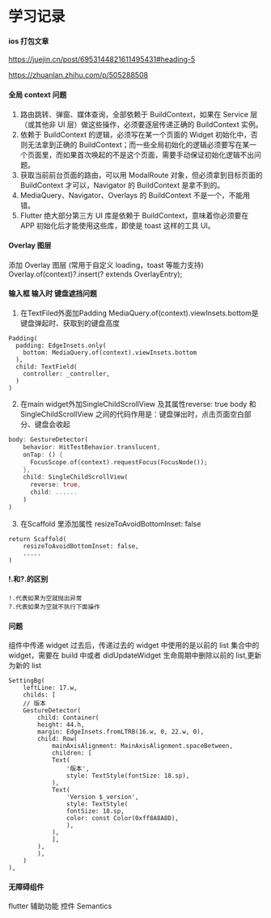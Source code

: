 # 学习记录

#### ios 打包文章

https://juejin.cn/post/6953144821611495431#heading-5

https://zhuanlan.zhihu.com/p/505288508

#### 全局 context 问题

1. 路由跳转、弹窗、媒体查询，全部依赖于 BuildContext，如果在 Service 层（或其他非 UI 层）做这些操作，必须要逐层传递正确的 BuildContext 实例。
2. 依赖于 BuildContext 的逻辑，必须写在某一个页面的 Widget 初始化中，否则无法拿到正确的 BuildContext；而一些全局初始化的逻辑必须要写在某一个页面里，而如果首次唤起的不是这个页面，需要手动保证初始化逻辑不出问题。
3. 获取当前前台页面的路由，可以用 ModalRoute 对象，但必须拿到目标页面的 BuildContext 才可以，Navigator 的 BuildContext 是拿不到的。
4. MediaQuery、Navigator、Overlays 的 BuildContext 不是一个，不能用错。
5. Flutter 绝大部分第三方 UI 库是依赖于 BuildContext，意味着你必须要在 APP 初始化后才能使用这些库，即使是 toast 这样的工具 UI。

#### Overlay 图层

添加 Overlay 图层 (常用于自定义 loading，toast 等能力支持)\
Overlay.of(context)?.insert(? extends OverlayEntry);

#### 输入框 输入时 键盘遮挡问题

1. 在TextFiled外面加Padding
MediaQuery.of(context).viewInsets.bottom是键盘弹起时、获取到的键盘高度

```
Padding(
  padding: EdgeInsets.only(
    bottom: MediaQuery.of(context).viewInsets.bottom
  ),
  child: TextField(
    controller: _controller,
  )
)
```

2. 在main widget外加SingleChildScrollView 及其属性reverse: true
body 和 SingleChildScrollView 之间的代码作用是：键盘弹出时，点击页面空白部分、键盘会收起

```dart
body: GestureDetector(
    behavior: HitTestBehavior.translucent,
    onTap: () {
      FocusScope.of(context).requestFocus(FocusNode());
    },
    child: SingleChildScrollView(
      reverse: true,
      child: ......
    )
)
```

3. 在Scaffold 里添加属性 resizeToAvoidBottomInset: false

```
return Scaffold(
    resizeToAvoidBottomInset: false,
    .....
)
```

#### !.和?.的区别

```
!.代表如果为空就抛出异常
?.代表如果为空就不执行下面操作
```

#### 问题

组件中传递 widget 过去后，传递过去的 widget 中使用的是以前的 list 集合中的 widget，需要在 build 中或者 didUpdateWidget 生命周期中删除以前的 list,更新为新的 list

```flutter
SettingBg(
    leftLine: 17.w,
    childs: [
    // 版本
    GestureDetector(
        child: Container(
        height: 44.h,
        margin: EdgeInsets.fromLTRB(16.w, 0, 22.w, 0),
        child: Row(
            mainAxisAlignment: MainAxisAlignment.spaceBetween,
            children: [
            Text(
                '版本',
                style: TextStyle(fontSize: 18.sp),
            ),
            Text(
                'Version $_version',
                style: TextStyle(
                fontSize: 18.sp,
                color: const Color(0xff8A8A8D),
                ),
            ),
            ],
        ),
        ),
    )
),
```

#### 无障碍组件

flutter 辅助功能 控件 Semantics